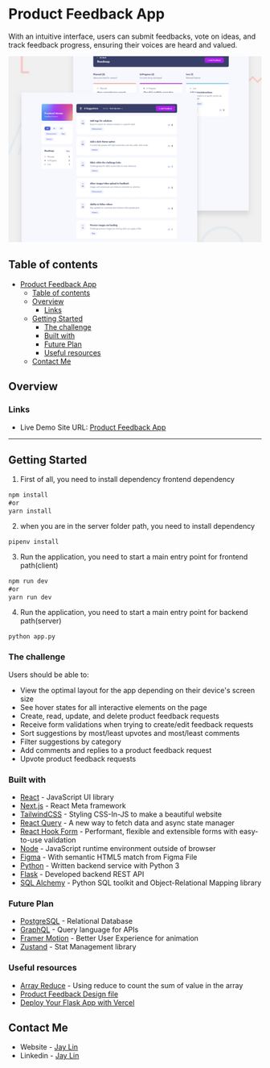 # Product Feedback App

With an intuitive interface, users can submit feedbacks, vote on ideas, and track feedback progress, ensuring their voices are heard and valued.

![Preview](./preview.jpg)

## Table of contents

- [Product Feedback App](#product-feedback-app)
  - [Table of contents](#table-of-contents)
  - [Overview](#overview)
    - [Links](#links)
  - [Getting Started](#getting-started)
    - [The challenge](#the-challenge)
    - [Built with](#built-with)
    - [Future Plan](#future-plan)
    - [Useful resources](#useful-resources)
  - [Contact Me](#contact-me)

## Overview

### Links

- Live Demo Site URL: [Product Feedback App](https://product-feedback-app-gray.vercel.app/)

***

## Getting Started

1. First of all, you need to install dependency frontend dependency
   
```
npm install
#or
yarn install
```

2. when you are in the server folder path, you need to install dependency

```
pipenv install
```

3. Run the application, you need to start a main entry point for frontend path(client)

```
npm run dev
#or
yarn run dev
```  

4. Run the application, you need to start a main entry point for backend path(server)

```
python app.py
```  

### The challenge

Users should be able to:

- View the optimal layout for the app depending on their device's screen size
- See hover states for all interactive elements on the page
- Create, read, update, and delete product feedback requests
- Receive form validations when trying to create/edit feedback requests
- Sort suggestions by most/least upvotes and most/least comments
- Filter suggestions by category
- Add comments and replies to a product feedback request
- Upvote product feedback requests

### Built with

- [React](https://reactjs.org/) - JavaScript UI library
- [Next.js](https://nextjs.org/) - React Meta framework
- [TailwindCSS](https://tailwindcss.com/) - Styling CSS-In-JS to make a beautiful website
- [React Query](https://tanstack.com/query/v3/) - A new way to fetch data and async state manager 
- [React Hook Form](https://react-hook-form.com/) - Performant, flexible and extensible forms with easy-to-use validation
- [Node](https://nodejs.org/en/) - JavaScript runtime environment outside of browser
- [Figma](https://www.figma.com/) - With semantic HTML5 match from Figma File
- [Python](https://www.python.org/) - Written backend service with Python 3
- [Flask](https://flask.palletsprojects.com/en/3.0.x/) - Developed backend REST API
- [SQL Alchemy](https://www.sqlalchemy.org/) - Python SQL toolkit and Object-Relational Mapping library

### Future Plan

- [PostgreSQL](https://www.postgresql.org/) - Relational Database
- [GraphQL](https://graphql.org/) - Query language for APIs
- [Framer Motion](https://www.framer.com/motion/) - Better User Experience for animation
- [Zustand](https://github.com/pmndrs/zustand) - Stat Management library
  
### Useful resources

- [Array Reduce](https://developer.mozilla.org/en-US/docs/Web/JavaScript/Reference/Global_Objects/Array/reduce) - Using reduce to count the sum of value in the array
- [Product Feedback Design file](https://www.frontendmentor.io/challenges/product-feedback-app-wbvUYqjR6)
- [Deploy Your Flask App with Vercel](https://www.youtube.com/watch?v=miQmOlPF_Gs)

## Contact Me

- Website - [Jay Lin](https://tingchiehlin.com/)
- Linkedin - [Jay Lin](https://www.linkedin.com/in/cooloojayoo/)